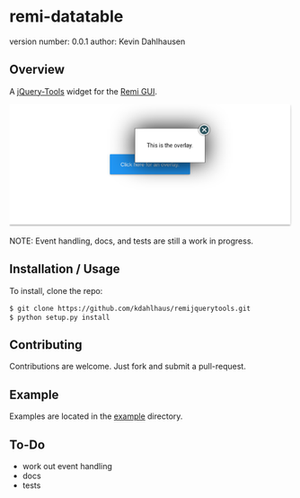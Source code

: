 remi-datatable
===============================

version number: 0.0.1
author: Kevin Dahlhausen

Overview
--------

A [jQuery-Tools](http://jquerytools.github.io) widget for the [Remi GUI](https://github.com/dddomodossola/remi).


![ScreenShot](/docs/source/overlay.png?raw=true)


NOTE: Event handling, docs,  and tests are still a work in progress.

Installation / Usage
--------------------

<!--
To install use pip:

    $ pip install remijquerytools
-->

To install, clone the repo:

    $ git clone https://github.com/kdahlhaus/remijquerytools.git
    $ python setup.py install

Contributing
------------

Contributions are welcome.  Just fork and submit a pull-request.

Example
-------

Examples are located in the [example](https://github.com/kdahlhaus/remi-jquery-tools/tree/master/example) directory.


To-Do
-----

* work out event handling
* docs
* tests

